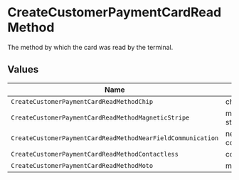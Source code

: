 # CreateCustomerPaymentCardReadMethod

The method by which the card was read by the terminal.


## Values

| Name                                                        | Value                                                       |
| ----------------------------------------------------------- | ----------------------------------------------------------- |
| `CreateCustomerPaymentCardReadMethodChip`                   | chip                                                        |
| `CreateCustomerPaymentCardReadMethodMagneticStripe`         | magnetic-stripe                                             |
| `CreateCustomerPaymentCardReadMethodNearFieldCommunication` | near-field-communication                                    |
| `CreateCustomerPaymentCardReadMethodContactless`            | contactless                                                 |
| `CreateCustomerPaymentCardReadMethodMoto`                   | moto                                                        |